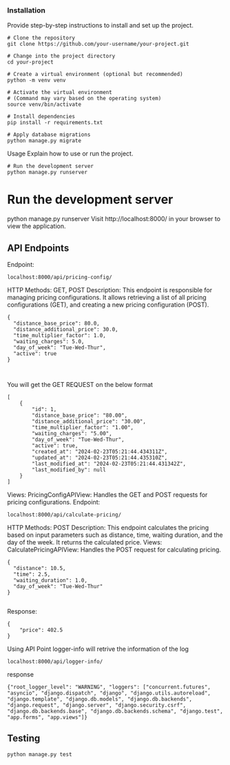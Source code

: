 ### Installation

Provide step-by-step instructions to install and set up the project.

```
# Clone the repository
git clone https://github.com/your-username/your-project.git

# Change into the project directory
cd your-project

# Create a virtual environment (optional but recommended)
python -m venv venv

# Activate the virtual environment
# (Command may vary based on the operating system)
source venv/bin/activate

# Install dependencies
pip install -r requirements.txt

# Apply database migrations
python manage.py migrate

```

Usage
Explain how to use or run the project.

```
# Run the development server
python manage.py runserver
```

# Run the development server

python manage.py runserver
Visit http://localhost:8000/ in your browser to view the application.

## API Endpoints

Endpoint: 
```
localhost:8000/api/pricing-config/
```
HTTP Methods: GET, POST
Description: This endpoint is responsible for managing pricing configurations. It allows retrieving a list of all pricing configurations (GET), and creating a new pricing configuration (POST).

```
{
  "distance_base_price": 80.0,
  "distance_additional_price": 30.0,
  "time_multiplier_factor": 1.0,
  "waiting_charges": 5.0,
  "day_of_week": "Tue-Wed-Thur",
  "active": true
}



```

You will get the GET REQUEST on the below format

```
[
    {
        "id": 1,
        "distance_base_price": "80.00",
        "distance_additional_price": "30.00",
        "time_multiplier_factor": "1.00",
        "waiting_charges": "5.00",
        "day_of_week": "Tue-Wed-Thur",
        "active": true,
        "created_at": "2024-02-23T05:21:44.434311Z",
        "updated_at": "2024-02-23T05:21:44.435310Z",
        "last_modified_at": "2024-02-23T05:21:44.431342Z",
        "last_modified_by": null
    }
]

```

Views:
PricingConfigAPIView: Handles the GET and POST requests for pricing configurations.
Endpoint: 
```
localhost:8000/api/calculate-pricing/
```

HTTP Methods: POST
Description: This endpoint calculates the pricing based on input parameters such as distance, time, waiting duration, and the day of the week. It returns the calculated price.
Views:
CalculatePricingAPIView: Handles the POST request for calculating pricing.

```
{
  "distance": 10.5,
  "time": 2.5,
  "waiting_duration": 1.0,
  "day_of_week": "Tue-Wed-Thur"
}


```

Response:

```
{
    "price": 402.5
}

```

Using API Point logger-info will retrive the information of the log

```
localhost:8000/api/logger-info/
```

response

```
{"root_logger_level": "WARNING", "loggers": ["concurrent.futures", "asyncio", "django.dispatch", "django", "django.utils.autoreload", "django.template", "django.db.models", "django.db.backends", "django.request", "django.server", "django.security.csrf", "django.db.backends.base", "django.db.backends.schema", "django.test", "app.forms", "app.views"]}

```
## Testing

```
python manage.py test
```
